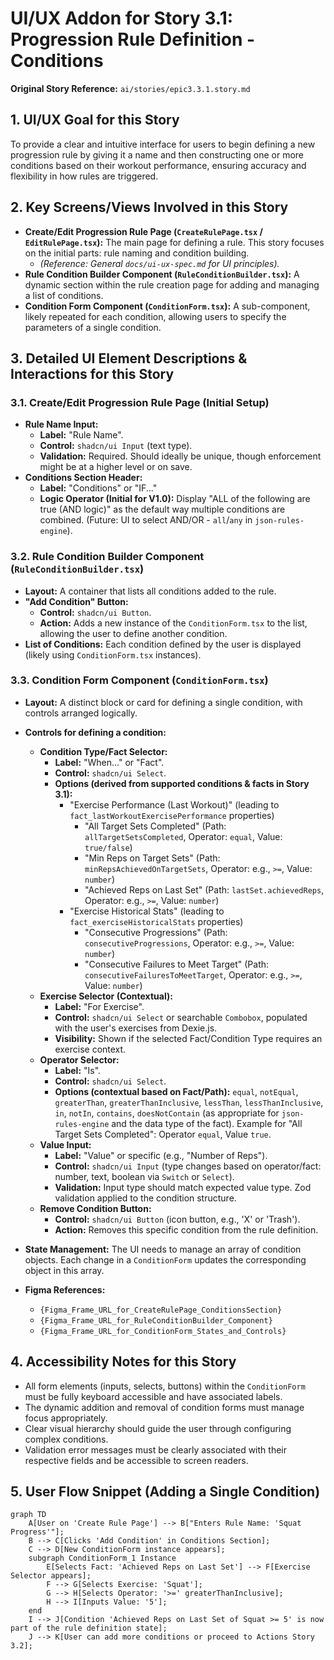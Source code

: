 # UI/UX Addon for Story 3.1: Progression Rule Definition - Conditions

**Original Story Reference:** `ai/stories/epic3.3.1.story.md`

## 1. UI/UX Goal for this Story

To provide a clear and intuitive interface for users to begin defining a new progression rule by giving it a name and then constructing one or more conditions based on their workout performance, ensuring accuracy and flexibility in how rules are triggered.

## 2. Key Screens/Views Involved in this Story

- **Create/Edit Progression Rule Page (`CreateRulePage.tsx` / `EditRulePage.tsx`):** The main page for defining a rule. This story focuses on the initial parts: rule naming and condition building.
  - *(Reference: General `docs/ui-ux-spec.md` for UI principles).*
- **Rule Condition Builder Component (`RuleConditionBuilder.tsx`):** A dynamic section within the rule creation page for adding and managing a list of conditions.
- **Condition Form Component (`ConditionForm.tsx`):** A sub-component, likely repeated for each condition, allowing users to specify the parameters of a single condition.

## 3. Detailed UI Element Descriptions & Interactions for this Story

### 3.1. Create/Edit Progression Rule Page (Initial Setup)

- **Rule Name Input:**
  - **Label:** "Rule Name".
  - **Control:** `shadcn/ui Input` (text type).
  - **Validation:** Required. Should ideally be unique, though enforcement might be at a higher level or on save.
- **Conditions Section Header:**
  - **Label:** "Conditions" or "IF..."
  - **Logic Operator (Initial for V1.0):** Display "ALL of the following are true (AND logic)" as the default way multiple conditions are combined. (Future: UI to select AND/OR - `all`/`any` in `json-rules-engine`).

### 3.2. Rule Condition Builder Component (`RuleConditionBuilder.tsx`)

- **Layout:** A container that lists all conditions added to the rule.
- **"Add Condition" Button:**
  - **Control:** `shadcn/ui Button`.
  - **Action:** Adds a new instance of the `ConditionForm.tsx` to the list, allowing the user to define another condition.
- **List of Conditions:** Each condition defined by the user is displayed (likely using `ConditionForm.tsx` instances).

### 3.3. Condition Form Component (`ConditionForm.tsx`)

- **Layout:** A distinct block or card for defining a single condition, with controls arranged logically.
- **Controls for defining a condition:**
  - **Condition Type/Fact Selector:**
    - **Label:** "When..." or "Fact".
    - **Control:** `shadcn/ui Select`.
    - **Options (derived from supported conditions & facts in Story 3.1):**
      - "Exercise Performance (Last Workout)" (leading to `fact_lastWorkoutExercisePerformance` properties)
        - "All Target Sets Completed" (Path: `allTargetSetsCompleted`, Operator: `equal`, Value: `true/false`)
        - "Min Reps on Target Sets" (Path: `minRepsAchievedOnTargetSets`, Operator: e.g., `>=`, Value: `number`)
        - "Achieved Reps on Last Set" (Path: `lastSet.achievedReps`, Operator: e.g., `>=`, Value: `number`)
      - "Exercise Historical Stats" (leading to `fact_exerciseHistoricalStats` properties)
        - "Consecutive Progressions" (Path: `consecutiveProgressions`, Operator: e.g., `>=`, Value: `number`)
        - "Consecutive Failures to Meet Target" (Path: `consecutiveFailuresToMeetTarget`, Operator: e.g., `>=`, Value: `number`)
  - **Exercise Selector (Contextual):**
    - **Label:** "For Exercise".
    - **Control:** `shadcn/ui Select` or searchable `Combobox`, populated with the user's exercises from Dexie.js.
    - **Visibility:** Shown if the selected Fact/Condition Type requires an exercise context.
  - **Operator Selector:**
    - **Label:** "Is".
    - **Control:** `shadcn/ui Select`.
    - **Options (contextual based on Fact/Path):** `equal`, `notEqual`, `greaterThan`, `greaterThanInclusive`, `lessThan`, `lessThanInclusive`, `in`, `notIn`, `contains`, `doesNotContain` (as appropriate for `json-rules-engine` and the data type of the fact). Example for "All Target Sets Completed": Operator `equal`, Value `true`.
  - **Value Input:**
    - **Label:** "Value" or specific (e.g., "Number of Reps").
    - **Control:** `shadcn/ui Input` (type changes based on operator/fact: number, text, boolean via `Switch` or `Select`).
    - **Validation:** Input type should match expected value type. Zod validation applied to the condition structure.
  - **Remove Condition Button:**
    - **Control:** `shadcn/ui Button` (icon button, e.g., 'X' or 'Trash').
    - **Action:** Removes this specific condition from the rule definition.
- **State Management:** The UI needs to manage an array of condition objects. Each change in a `ConditionForm` updates the corresponding object in this array.

- **Figma References:**
  - `{Figma_Frame_URL_for_CreateRulePage_ConditionsSection}`
  - `{Figma_Frame_URL_for_RuleConditionBuilder_Component}`
  - `{Figma_Frame_URL_for_ConditionForm_States_and_Controls}`

## 4. Accessibility Notes for this Story

- All form elements (inputs, selects, buttons) within the `ConditionForm` must be fully keyboard accessible and have associated labels.
- The dynamic addition and removal of condition forms must manage focus appropriately.
- Clear visual hierarchy should guide the user through configuring complex conditions.
- Validation error messages must be clearly associated with their respective fields and be accessible to screen readers.

## 5. User Flow Snippet (Adding a Single Condition)

```mermaid
graph TD
    A[User on 'Create Rule Page'] --> B["Enters Rule Name: 'Squat Progress'"];
    B --> C[Clicks 'Add Condition' in Conditions Section];
    C --> D[New ConditionForm instance appears];
    subgraph ConditionForm_1 Instance
        E[Selects Fact: 'Achieved Reps on Last Set'] --> F[Exercise Selector appears];
        F --> G[Selects Exercise: 'Squat'];
        G --> H[Selects Operator: '>=' greaterThanInclusive];
        H --> I[Inputs Value: '5'];
    end
    I --> J[Condition 'Achieved Reps on Last Set of Squat >= 5' is now part of the rule definition state];
    J --> K[User can add more conditions or proceed to Actions Story 3.2];
```

